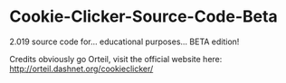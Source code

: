 # Cookie-Clicker-Source-Code-Beta
2.019 source code for... educational purposes... BETA edition! <br>
<!-- You may be saying in confusion to yourself, "2.019 beta isn't out!" Well guess what, I made it beta, Deal with it.  -->
Credits obviously go Orteil, visit the official website here: http://orteil.dashnet.org/cookieclicker/
